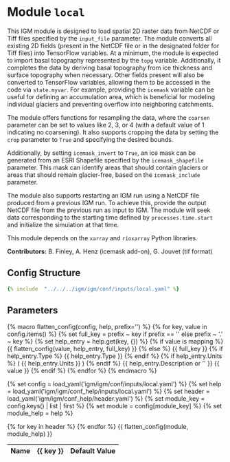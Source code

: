# Module `local`

This IGM module is designed to load spatial 2D raster data from NetCDF or Tiff files specified by the `input_file` parameter. The module converts all existing 2D fields (present in the NetCDF file or in the designated folder for Tiff files) into TensorFlow variables. At a minimum, the module is expected to import basal topography represented by the `topg` variable. Additionally, it completes the data by deriving basal topography from ice thickness and surface topography when necessary. Other fields present will also be converted to TensorFlow variables, allowing them to be accessed in the code via `state.myvar`. For example, providing the `icemask` variable can be useful for defining an accumulation area, which is beneficial for modeling individual glaciers and preventing overflow into neighboring catchments.

The module offers functions for resampling the data, where the `coarsen` parameter can be set to values like 2, 3, or 4 (with a default value of 1 indicating no coarsening). It also supports cropping the data by setting the `crop` parameter to `True` and specifying the desired bounds.

Additionally, by setting `icemask_invert` to `True`, an ice mask can be generated from an ESRI Shapefile specified by the `icemask_shapefile` parameter. This mask can identify areas that should contain glaciers or areas that should remain glacier-free, based on the `icemask_include` parameter.

The module also supports restarting an IGM run using a NetCDF file produced from a previous IGM run. To achieve this, provide the output NetCDF file from the previous run as input to IGM. The module will seek data corresponding to the starting time defined by `processes.time.start` and initialize the simulation at that time.

This module depends on the `xarray` and `rioxarray` Python libraries.

**Contributors:** B. Finley, A. Henz (icemask add-on), G. Jouvet (tif format)

## Config Structure  
~~~yaml
{% include  "../../../igm/igm/conf/inputs/local.yaml" %}
~~~

## Parameters


{% macro flatten_config(config, help, prefix='') %}
  {% for key, value in config.items() %}
    {% set full_key = prefix ~ key if prefix == '' else prefix ~ '.' ~ key %}
    {% set help_entry = help.get(key, {}) %}
    {% if value is mapping %}
      {{ flatten_config(value, help_entry, full_key) }}
    {% else %}
      <tr>
        <td>{{ full_key }}</td>
        <td>
          {% if help_entry.Type %}
            <span class="{{ help_entry.Type }}_table">{{ help_entry.Type }}</span>
          {% endif %}
        </td>
        <td>
          {% if help_entry.Units %}
            <span class="math">\( {{ help_entry.Units }} \)</span>
          {% endif %}
        </td>
        <td>{{ help_entry.Description or '' }}</td>
        <td>{{ value }}</td>
      </tr>
    {% endif %}
  {% endfor %}
{% endmacro %}


{% set config = load_yaml('igm/igm/conf/inputs/local.yaml') %}
{% set help = load_yaml('igm/igm/conf_help/inputs/local.yaml') %}
{% set header = load_yaml('igm/igm/conf_help/header.yaml') %}
{% set module_key = config.keys() | list | first %}
{% set module = config[module_key] %}
{% set module_help = help %}

<table>
  <thead>
    <tr>
      <th>Name</th>
      {% for key in header %}
      <th>{{ key }}</th>
      {% endfor %}
      <th>Default Value</th>
    </tr>
  </thead>
  <tbody>
    {{ flatten_config(module, module_help) }}
  </tbody>
</table>

<!-- Load MathJax v3 -->
<script>
  window.MathJax = {
    tex: {
      inlineMath: [['$', '$'], ['\\(', '\\)']]
    }
  };
</script>

<script type="text/javascript">
  MathJax.Hub.Queue(["Typeset", MathJax.Hub]);
</script>